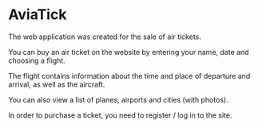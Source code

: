 # AviaTick
The web application was created for the sale of air tickets.

You can buy an air ticket on the website by entering your name, date and choosing a flight.

The flight contains information about the time and place of departure and arrival, as well as the aircraft.

You can also view a list of planes, airports and cities (with photos).

In order to purchase a ticket, you need to register / log in to the site.

